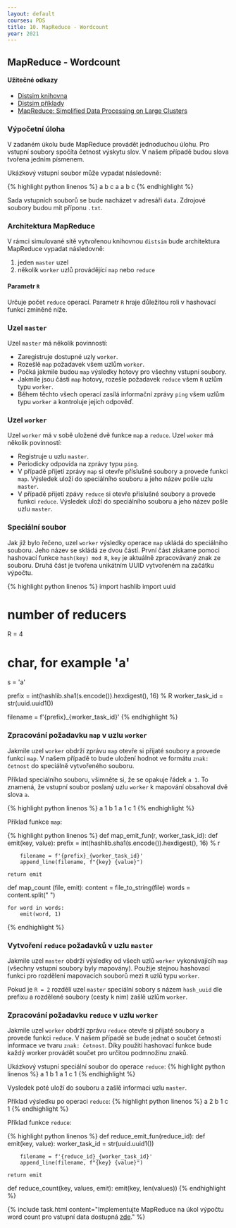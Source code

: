 ```yaml
---
layout: default
courses: PDS
title: 10. MapReduce - Wordcount
year: 2021
---
```



## MapReduce - Wordcount

#### Užitečné odkazy
* [Distsim knihovna](https://github.com/mikulatomas/distsim)
* [Distsim příklady](https://github.com/mikulatomas/distsim/tree/master/examples)
* [MapReduce: Simplified Data Processing on Large Clusters](http://static.googleusercontent.com/media/research.google.com/cs//archive/mapreduce-osdi04.pdf)

### Výpočetní úloha
V zadaném úkolu bude MapReduce provádět jednoduchou úlohu. Pro vstupní soubory spočíta četnost výskytu slov. V našem případě budou slova tvořena jedním písmenem.

Ukázkový vstupní soubor může vypadat následovně:

{% highlight python linenos %}
a b c a a b c
{% endhighlight %}

Sada vstupních souborů se bude nacházet v adresáři ``data``. Zdrojové soubory budou mít příponu ``.txt``.

### Architektura MapReduce
V rámci simulované sítě vytvořenou knihovnou ``distsim`` bude architektura MapReduce vypadat následovně:

1. jeden ``master`` uzel
2. několik ``worker`` uzlů provádějící ``map`` nebo ``reduce``

#### Parametr ``R``
Určuje počet ``reduce`` operací. Parametr ``R`` hraje důležitou roli v hashovací funkci zmíněné níže.

### Uzel ``master``
Uzel ``master`` má několik povinností:

* Zaregistruje dostupné uzly ``worker``.
* Rozešlě ``map`` požadavek všem uzlům ``worker``.
* Počká jakmile budou ``map`` výsledky hotovy pro všechny vstupní soubory.
* Jakmile jsou části ``map`` hotovy, rozešle požadavek ``reduce`` všem ``R`` uzlům typu ``worker``.
* Během těchto všech operací zasílá informační zprávy ``ping`` všem uzlům typu ``worker`` a kontroluje jejich odpověď.

### Uzel ``worker``
Uzel ``worker`` má v sobě uložené dvě funkce ``map`` a ``reduce``. Uzel ``woker`` má několik povinností:

* Registruje u uzlu ``master``.
* Periodicky odpovída na zprávy typu ``ping``.
* V případě přijetí zprávy ``map`` si otevře příslušné soubory a provede funkci ``map``. Výsledek uloží do speciálního souboru a jeho název pošle uzlu ``master``.
* V případě přijetí zpávy ``reduce`` si otevře příslušné soubory a provede funkci ``reduce``. Výsledek uloží do speciálního souboru a jeho název pošle uzlu ``master``.

### Speciální soubor
Jak již bylo řečeno, uzel ``worker`` výsledky operace ``map`` ukládá do speciálního souboru. Jeho název se skládá ze dvou částí. První část získame pomoci hashovací funkce ``hash(key) mod R``, ``key`` je aktuálně zpracovávaný znak ze souboru. Druhá část je tvořena unikátním UUID vytvořeném na začátku výpočtu.

{% highlight python linenos %}
import hashlib
import uuid

# number of reducers
R = 4

# char, for example 'a'
s = 'a'

prefix = int(hashlib.sha1(s.encode()).hexdigest(), 16) % R
worker_task_id = str(uuid.uuid1())

filename = f'{prefix}_{worker_task_id}'
{% endhighlight %}

### Zpracování požadavku ``map`` v uzlu ``worker``
Jakmile uzel ``worker`` obdrží zprávu ``map`` otevře si přijaté soubory a provede funkci ``map``. V našem případě to bude uložení hodnot ve formátu ``znak: četnost`` do speciálně vytvořeného souboru.

Příklad speciálního souboru, všimněte si, že se opakuje řádek ``a 1``. To znamená, že vstupní soubor poslaný uzlu ``worker`` k mapování obsahoval dvě slova ``a``.

{% highlight python linenos %}
a 1
b 1
a 1
c 1
{% endhighlight %}

Příklad funkce ``map``:

{% highlight python linenos %}
def map_emit_fun(r, worker_task_id):
    def emit(key, value):
        prefix = int(hashlib.sha1(s.encode()).hexdigest(), 16) % r

        filename = f'{prefix}_{worker_task_id}'
        append_line(filename, f"{key} {value}")

    return emit

def map_count (file, emit):
    content = file_to_string(file)
    words = content.split(" ")

    for word in words:
        emit(word, 1)
{% endhighlight %}


### Vytvoření ``reduce`` požadavků v uzlu ``master``
Jakmile uzel ``master`` obdrží výsledky od všech uzlů ``worker`` vykonávajícíh ``map`` (všechny vstupní soubory byly mapovány). Použije stejnou hashovací funkci pro rozdělení mapovacích souborů mezi ``R`` uzlů typu ``worker``.

Pokud je ``R = 2`` rozdělí uzel ``master`` speciální sobory s názem ``hash_uuid`` dle prefixu a rozdělené soubory (cesty k nim) zašlě uzlům ``worker``.

### Zpracování požadavku ``reduce`` v uzlu ``worker``
Jakmile uzel ``worker`` obdrží zprávu ``reduce`` otevře si přijaté soubory a provede funkci ``reduce``. V našem případě se bude jednat o součet četností informace ve tvaru ``znak: četnost``. Díky použití hashovací funkce bude každý worker provádět součet pro určitou podmnožinu znaků.

Ukázkový vstupní speciální soubor do operace ``reduce``:
{% highlight python linenos %}
a 1
b 1
a 1
c 1
{% endhighlight %}

Vysledek poté uloží do souboru a zašlě informaci uzlu ``master``.

Příklad výsledku po operaci ``reduce``:
{% highlight python linenos %}
a 2
b 1
c 1
{% endhighlight %}

Příklad funkce ``reduce``:

{% highlight python linenos %}
def reduce_emit_fun(reduce_id):
    def emit(key, value):
        worker_task_id = str(uuid.uuid1())

        filename = f'{reduce_id}_{worker_task_id}'
        append_line(filename, f"{key} {value}")

    return emit

def reduce_count(key, values, emit):
    emit(key, len(values))
{% endhighlight %}

{% include task.html content="Implementujte MapReduce na úkol výpočtu word count pro vstupní data dostupná <a href='/assets/files/2021/dataset.zip'>zde</a>." %}